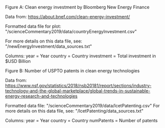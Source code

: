 Figure A: Clean energy investment by Bloomberg New Energy Finance

Data from: https://about.bnef.com/clean-energy-investment/

Formatted data file for plot:
"/scienceCommentary2019/data/countryEnergyInvestment.csv"

For more details on this data file, see:
"/newEnergyInvestment/data_sources.txt"

Columns:
year       = Year
country    = Country
investment = Total investment in $USD Billion



Figure B: Number of USPTO patents in clean energy technologies

Data from: https://www.nsf.gov/statistics/2018/nsb20181/report/sections/industry-technology-and-the-global-marketplace/global-trends-in-sustainable-energy-research-and-technologies

Formatted data file: "/scienceCommentary2019/data/lcetPatenting.csv"
For more details on this data file, see:
"/lcetPatenting/data_sources.txt"

Columns:
year       = Year
country    = Country
numPatents = Number of patents

